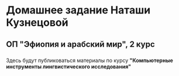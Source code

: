 # Домашнее задание Наташи Кузнецовой
## ОП "Эфиопия и арабский мир", 2 курс
### 

Здесь будут публиковаться материалы по курсу **"Компьютерные инструменты лингвистического исследования"**



